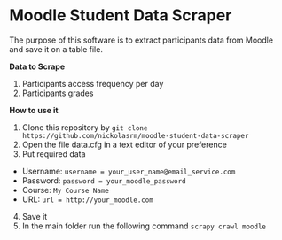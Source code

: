# Moodle Student Data Scraper
The purpose of this software is to extract participants data from Moodle and save it on a table file.

**Data to Scrape**
1. Participants access frequency per day
2. Participants grades

**How to use it**
1. Clone this repository by `git clone https://github.com/nickolasrm/moodle-student-data-scraper`
2. Open the file data.cfg in a text editor of your preference
3. Put required data
  * Username: `username = your_user_name@email_service.com`
  * Password: `password = your_moodle_password`
  * Course: `My Course Name`
  * URL: `url = http://your_moodle.com`
4. Save it
5. In the main folder run the following command `scrapy crawl moodle`
